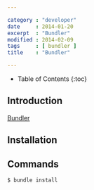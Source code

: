 ```yaml
---

category : "developer"
date     : 2014-01-20
excerpt  : "Bundler"
modified : 2014-02-09
tags     : [ bundler ]
title    : "Bundler"

---
```


* Table of Contents
{:toc}

## Introduction

[Bundler][]

## Installation

## Commands

    $ bundle install

[Bundler]:http://bundler.io/
